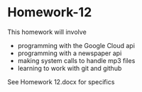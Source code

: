 # Homework-12

This homework will involve

* programming with the Google Cloud api
* programming with a newspaper api
* making system calls to handle mp3 files
* learning to work with git and github

See Homework 12.docx for specifics
